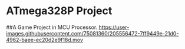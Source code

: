 # ATmega328P Project

##A Game Project in MCU Processor.
https://user-images.githubusercontent.com/75081360/205556472-7ff9449e-21d0-4962-baee-ec20d2e9f18d.mov
